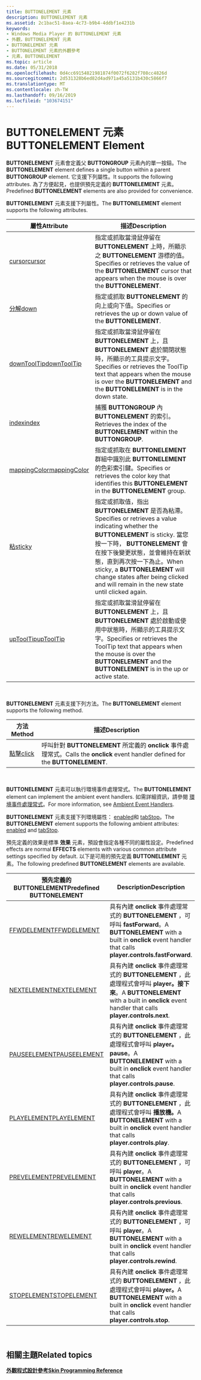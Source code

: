 ```yaml
---
title: BUTTONELEMENT 元素
description: BUTTONELEMENT 元素
ms.assetid: 2c1bac51-8aea-4c73-b9b4-4ddbf1e4231b
keywords:
- Windows Media Player 的 BUTTONELEMENT 元素
- 外觀，BUTTONELEMENT 元素
- BUTTONELEMENT 元素
- BUTTONELEMENT 元素的外觀參考
- 元素，BUTTONELEMENT
ms.topic: article
ms.date: 05/31/2018
ms.openlocfilehash: 0d4cc69154821981874f0072f6282f708cc4826d
ms.sourcegitcommit: 2d531328b6ed82d4ad971a45a5131b430c5866f7
ms.translationtype: MT
ms.contentlocale: zh-TW
ms.lasthandoff: 09/16/2019
ms.locfileid: "103674151"
---
```

# <a name="buttonelement-element"></a><span data-ttu-id="a0cd4-108">BUTTONELEMENT 元素</span><span class="sxs-lookup"><span data-stu-id="a0cd4-108">BUTTONELEMENT Element</span></span>

<span data-ttu-id="a0cd4-109">**BUTTONELEMENT** 元素會定義父 **BUTTONGROUP** 元素內的單一按鈕。</span><span class="sxs-lookup"><span data-stu-id="a0cd4-109">The **BUTTONELEMENT** element defines a single button within a parent **BUTTONGROUP** element.</span></span> <span data-ttu-id="a0cd4-110">它支援下列屬性。</span><span class="sxs-lookup"><span data-stu-id="a0cd4-110">It supports the following attributes.</span></span> <span data-ttu-id="a0cd4-111">為了方便起見，也提供預先定義的 **BUTTONELEMENT** 元素。</span><span class="sxs-lookup"><span data-stu-id="a0cd4-111">Predefined **BUTTONELEMENT** elements are also provided for convenience.</span></span>

<span data-ttu-id="a0cd4-112">**BUTTONELEMENT** 元素支援下列屬性。</span><span class="sxs-lookup"><span data-stu-id="a0cd4-112">The **BUTTONELEMENT** element supports the following attributes.</span></span>



| <span data-ttu-id="a0cd4-113">屬性</span><span class="sxs-lookup"><span data-stu-id="a0cd4-113">Attribute</span></span>                                      | <span data-ttu-id="a0cd4-114">描述</span><span class="sxs-lookup"><span data-stu-id="a0cd4-114">Description</span></span>                                                                                                                                                                                                      |
|------------------------------------------------|------------------------------------------------------------------------------------------------------------------------------------------------------------------------------------------------------------------|
| [<span data-ttu-id="a0cd4-115">cursor</span><span class="sxs-lookup"><span data-stu-id="a0cd4-115">cursor</span></span>](buttonelement-cursor.md)             | <span data-ttu-id="a0cd4-116">指定或抓取當滑鼠停留在 **BUTTONELEMENT** 上時，所顯示之 **BUTTONELEMENT** 游標的值。</span><span class="sxs-lookup"><span data-stu-id="a0cd4-116">Specifies or retrieves the value of the **BUTTONELEMENT** cursor that appears when the mouse is over the **BUTTONELEMENT**.</span></span>                                                                                      |
| [<span data-ttu-id="a0cd4-117">分解</span><span class="sxs-lookup"><span data-stu-id="a0cd4-117">down</span></span>](buttonelement-down.md)                 | <span data-ttu-id="a0cd4-118">指定或抓取 **BUTTONELEMENT** 的向上或向下值。</span><span class="sxs-lookup"><span data-stu-id="a0cd4-118">Specifies or retrieves the up or down value of the **BUTTONELEMENT**.</span></span>                                                                                                                                            |
| [<span data-ttu-id="a0cd4-119">downToolTip</span><span class="sxs-lookup"><span data-stu-id="a0cd4-119">downToolTip</span></span>](buttonelement-downtooltip.md)   | <span data-ttu-id="a0cd4-120">指定或抓取當滑鼠停留在 **BUTTONELEMENT** 上，且 **BUTTONELEMENT** 處於關閉狀態時，所顯示的工具提示文字。</span><span class="sxs-lookup"><span data-stu-id="a0cd4-120">Specifies or retrieves the ToolTip text that appears when the mouse is over the **BUTTONELEMENT** and the **BUTTONELEMENT** is in the down state.</span></span>                                                                |
| [<span data-ttu-id="a0cd4-121">index</span><span class="sxs-lookup"><span data-stu-id="a0cd4-121">index</span></span>](buttonelement-index.md)               | <span data-ttu-id="a0cd4-122">捕獲 **BUTTONGROUP** 內 **BUTTONELEMENT** 的索引。</span><span class="sxs-lookup"><span data-stu-id="a0cd4-122">Retrieves the index of the **BUTTONELEMENT** within the **BUTTONGROUP**.</span></span>                                                                                                                                         |
| [<span data-ttu-id="a0cd4-123">mappingColor</span><span class="sxs-lookup"><span data-stu-id="a0cd4-123">mappingColor</span></span>](buttonelement-mappingcolor.md) | <span data-ttu-id="a0cd4-124">指定或抓取在 **BUTTONELEMENT** 群組中識別此 **BUTTONELEMENT** 的色彩索引鍵。</span><span class="sxs-lookup"><span data-stu-id="a0cd4-124">Specifies or retrieves the color key that identifies this **BUTTONELEMENT** in the **BUTTONELEMENT** group.</span></span>                                                                                                      |
| [<span data-ttu-id="a0cd4-125">粘</span><span class="sxs-lookup"><span data-stu-id="a0cd4-125">sticky</span></span>](buttonelement-sticky.md)             | <span data-ttu-id="a0cd4-126">指定或抓取值，指出 **BUTTONELEMENT** 是否為粘滯。</span><span class="sxs-lookup"><span data-stu-id="a0cd4-126">Specifies or retrieves a value indicating whether the **BUTTONELEMENT** is sticky.</span></span> <span data-ttu-id="a0cd4-127">當您按一下時， **BUTTONELEMENT** 會在按下後變更狀態，並會維持在新狀態，直到再次按一下為止。</span><span class="sxs-lookup"><span data-stu-id="a0cd4-127">When sticky, a **BUTTONELEMENT** will change states after being clicked and will remain in the new state until clicked again.</span></span> |
| [<span data-ttu-id="a0cd4-128">upToolTip</span><span class="sxs-lookup"><span data-stu-id="a0cd4-128">upToolTip</span></span>](buttonelement-uptooltip.md)       | <span data-ttu-id="a0cd4-129">指定或抓取當滑鼠停留在 **BUTTONELEMENT** 上，且 **BUTTONELEMENT** 處於啟動或使用中狀態時，所顯示的工具提示文字。</span><span class="sxs-lookup"><span data-stu-id="a0cd4-129">Specifies or retrieves the ToolTip text that appears when the mouse is over the **BUTTONELEMENT** and the **BUTTONELEMENT** is in the up or active state.</span></span>                                                        |



 

<span data-ttu-id="a0cd4-130">**BUTTONELEMENT** 元素支援下列方法。</span><span class="sxs-lookup"><span data-stu-id="a0cd4-130">The **BUTTONELEMENT** element supports the following method.</span></span>



| <span data-ttu-id="a0cd4-131">方法</span><span class="sxs-lookup"><span data-stu-id="a0cd4-131">Method</span></span>                           | <span data-ttu-id="a0cd4-132">描述</span><span class="sxs-lookup"><span data-stu-id="a0cd4-132">Description</span></span>                                                            |
|----------------------------------|------------------------------------------------------------------------|
| [<span data-ttu-id="a0cd4-133">點擊</span><span class="sxs-lookup"><span data-stu-id="a0cd4-133">click</span></span>](buttonelement-click.md) | <span data-ttu-id="a0cd4-134">呼叫針對 **BUTTONELEMENT** 所定義的 **onclick** 事件處理常式。</span><span class="sxs-lookup"><span data-stu-id="a0cd4-134">Calls the **onclick** event handler defined for the **BUTTONELEMENT**.</span></span> |



 

<span data-ttu-id="a0cd4-135">**BUTTONELEMENT** 元素可以執行環境事件處理常式。</span><span class="sxs-lookup"><span data-stu-id="a0cd4-135">The **BUTTONELEMENT** element can implement the ambient event handlers.</span></span> <span data-ttu-id="a0cd4-136">如需詳細資訊，請參閱 [環境事件處理常式](ambient-event-handlers.md)。</span><span class="sxs-lookup"><span data-stu-id="a0cd4-136">For more information, see [Ambient Event Handlers](ambient-event-handlers.md).</span></span>

<span data-ttu-id="a0cd4-137">**BUTTONELEMENT** 元素支援下列環境屬性： [enabled](ambientattributes-enabled.md)和 [tabStop](ambientattributes-tabstop.md)。</span><span class="sxs-lookup"><span data-stu-id="a0cd4-137">The **BUTTONELEMENT** element supports the following ambient attributes: [enabled](ambientattributes-enabled.md) and [tabStop](ambientattributes-tabstop.md).</span></span>

<span data-ttu-id="a0cd4-138">預先定義的效果是標準 **效果** 元素，預設會指定各種不同的屬性設定。</span><span class="sxs-lookup"><span data-stu-id="a0cd4-138">Predefined effects are normal **EFFECTS** elements with various common attribute settings specified by default.</span></span> <span data-ttu-id="a0cd4-139">以下是可用的預先定義 **BUTTONELEMENT** 元素。</span><span class="sxs-lookup"><span data-stu-id="a0cd4-139">The following predefined **BUTTONELEMENT** elements are available.</span></span>



| <span data-ttu-id="a0cd4-140">預先定義的 BUTTONELEMENT</span><span class="sxs-lookup"><span data-stu-id="a0cd4-140">Predefined BUTTONELEMENT</span></span>         | <span data-ttu-id="a0cd4-141">Description</span><span class="sxs-lookup"><span data-stu-id="a0cd4-141">Description</span></span>                                                                                               |
|----------------------------------|-----------------------------------------------------------------------------------------------------------|
| [<span data-ttu-id="a0cd4-142">FFWDELEMENT</span><span class="sxs-lookup"><span data-stu-id="a0cd4-142">FFWDELEMENT</span></span>](ffwdelement.md)   | <span data-ttu-id="a0cd4-143">具有內建 **onclick** 事件處理常式的 **BUTTONELEMENT** ，可呼叫 **fastForward**。</span><span class="sxs-lookup"><span data-stu-id="a0cd4-143">A **BUTTONELEMENT** with a built in **onclick** event handler that calls **player.controls.fastForward**.</span></span> |
| [<span data-ttu-id="a0cd4-144">NEXTELEMENT</span><span class="sxs-lookup"><span data-stu-id="a0cd4-144">NEXTELEMENT</span></span>](nextelement.md)   | <span data-ttu-id="a0cd4-145">具有內建 **onclick** 事件處理常式的 **BUTTONELEMENT** ，此處理程式會呼叫 **player。接下來**。</span><span class="sxs-lookup"><span data-stu-id="a0cd4-145">A **BUTTONELEMENT** with a built in **onclick** event handler that calls **player.controls.next**.</span></span>        |
| [<span data-ttu-id="a0cd4-146">PAUSEELEMENT</span><span class="sxs-lookup"><span data-stu-id="a0cd4-146">PAUSEELEMENT</span></span>](pauseelement.md) | <span data-ttu-id="a0cd4-147">具有內建 **onclick** 事件處理常式的 **BUTTONELEMENT** ，此處理程式會呼叫 **player。 pause**。</span><span class="sxs-lookup"><span data-stu-id="a0cd4-147">A **BUTTONELEMENT** with a built in **onclick** event handler that calls **player.controls.pause**.</span></span>       |
| [<span data-ttu-id="a0cd4-148">PLAYELEMENT</span><span class="sxs-lookup"><span data-stu-id="a0cd4-148">PLAYELEMENT</span></span>](playerelement.md) | <span data-ttu-id="a0cd4-149">具有內建 **onclick** 事件處理常式的 **BUTTONELEMENT** ，此處理程式會呼叫 **播放機。**</span><span class="sxs-lookup"><span data-stu-id="a0cd4-149">A **BUTTONELEMENT** with a built in **onclick** event handler that calls **player.controls.play**.</span></span>        |
| [<span data-ttu-id="a0cd4-150">PREVELEMENT</span><span class="sxs-lookup"><span data-stu-id="a0cd4-150">PREVELEMENT</span></span>](prevelement.md)   | <span data-ttu-id="a0cd4-151">具有內建 **onclick** 事件處理常式的 **BUTTONELEMENT** ，可呼叫 **player**。</span><span class="sxs-lookup"><span data-stu-id="a0cd4-151">A **BUTTONELEMENT** with a built in **onclick** event handler that calls **player.controls.previous**.</span></span>    |
| [<span data-ttu-id="a0cd4-152">REWELEMENT</span><span class="sxs-lookup"><span data-stu-id="a0cd4-152">REWELEMENT</span></span>](rewelement.md)     | <span data-ttu-id="a0cd4-153">具有內建 **onclick** 事件處理常式的 **BUTTONELEMENT** ，可呼叫 **player**。</span><span class="sxs-lookup"><span data-stu-id="a0cd4-153">A **BUTTONELEMENT** with a built in **onclick** event handler that calls **player.controls.rewind**.</span></span>      |
| [<span data-ttu-id="a0cd4-154">STOPELEMENT</span><span class="sxs-lookup"><span data-stu-id="a0cd4-154">STOPELEMENT</span></span>](stopelement.md)   | <span data-ttu-id="a0cd4-155">具有內建 **onclick** 事件處理常式的 **BUTTONELEMENT** ，此處理程式會呼叫 **player。**</span><span class="sxs-lookup"><span data-stu-id="a0cd4-155">A **BUTTONELEMENT** with a built in **onclick** event handler that calls **player.controls.stop**.</span></span>        |



 

## <a name="related-topics"></a><span data-ttu-id="a0cd4-156">相關主題</span><span class="sxs-lookup"><span data-stu-id="a0cd4-156">Related topics</span></span>

<dl> <dt>

[<span data-ttu-id="a0cd4-157">**外觀程式設計參考**</span><span class="sxs-lookup"><span data-stu-id="a0cd4-157">**Skin Programming Reference**</span></span>](skin-programming-reference.md)
</dt> </dl>

 

 




